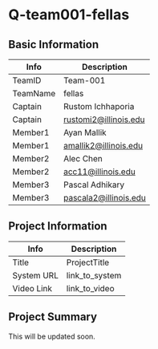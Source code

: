 # Q-team001-fellas

## Basic Information

|   Info      |        Description     |
| ----------- | ---------------------- |
| TeamID      |        Team-001        |
| TeamName    |         fellas         |
| Captain     |    Rustom Ichhaporia     |
| Captain     |  rustomi2@illinois.edu  |
| Member1     |        Ayan Mallik       |
| Member1     |   amallik2@illinois.edu  |
| Member2     |            Alec Chen            |
| Member2     |          acc11@illinois.edu           |
| Member3     |        Pascal Adhikary                |
| Member3     |        pascala2@illinois.edu              |

## Project Information

|   Info      |        Description     |
| ----------- | ---------------------- |
|  Title      |       ProjectTitle     |
| System URL  |      link_to_system    |
| Video Link  |      link_to_video     |

## Project Summary

This will be updated soon. 